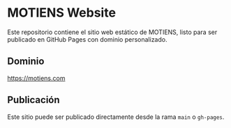 # MOTIENS Website

Este repositorio contiene el sitio web estático de MOTIENS, listo para ser publicado en GitHub Pages con dominio personalizado.

## Dominio
https://motiens.com

## Publicación
Este sitio puede ser publicado directamente desde la rama `main` o `gh-pages`.

